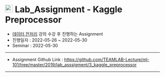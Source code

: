 # <img src="https://symbols.getvecta.com/stencil_86/5_kaggle-icon.c9fc72341a.svg" title = "kaggle" height = "25px" width = "25px"> Lab_Assignment - Kaggle Preprocessor 
- [데이터 전처리](https://github.com/yongchoooon/TIL/blob/main/ML/Data_Preprocessing) 강의 수강 후 진행하는 Assignment
- 진행일자 : 2022-05-26 ~ 2022-05-30
- Seminar : 2022-05-30
---
- Assignment Github Link : https://github.com/TEAMLAB-Lecture/ml-101/tree/master/2019/lab_asssigment/3_kaggle_preprocessor
---
